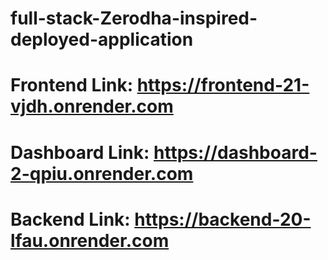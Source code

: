 # full-stack-Zerodha-inspired-deployed-application
# Frontend Link: https://frontend-21-vjdh.onrender.com
# Dashboard Link: https://dashboard-2-qpiu.onrender.com
# Backend Link:  https://backend-20-lfau.onrender.com
